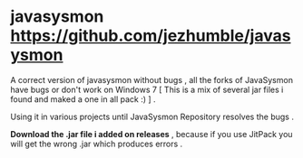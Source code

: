 # javasysmon https://github.com/jezhumble/javasysmon
A correct version of javasysmon without bugs , all the forks of JavaSysmon have bugs or don't work on Windows 7 [ This is a mix of several jar files i found and maked a one in all pack :) ] . 

Using it in various projects until JavaSysmon Repository resolves the bugs .

**Download the .jar file i added on releases** , because if you use JitPack you will get the wrong .jar which produces errors .
